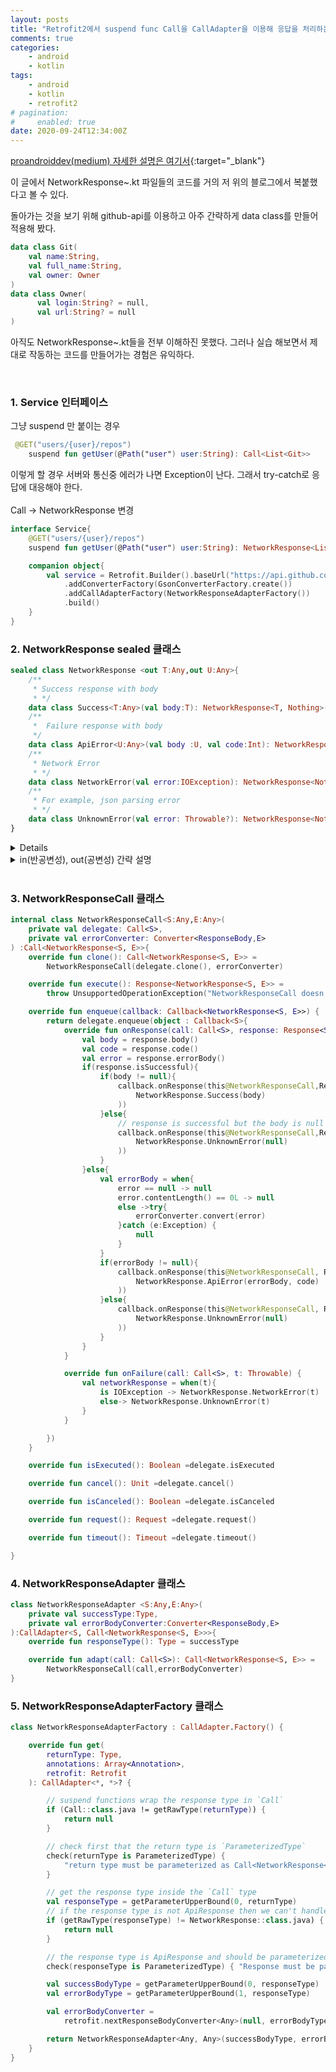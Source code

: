 ```yaml
---
layout: posts
title: "Retrofit2에서 suspend func Call을 CallAdapter을 이용해 응답을 처리하는 방법"
comments: true
categories:
    - android
    - kotlin
tags:
    - android
    - kotlin
    - retrofit2
# pagination:
#     enabled: true
date: 2020-09-24T12:34:00Z
---
```


[proandroiddev(medium) 자세한 설명은 여기서](https://proandroiddev.com/create-retrofit-calladapter-for-coroutines-to-handle-response-as-states-c102440de37a){:target="_blank"}

이 글에서 NetworkResponse~.kt 파일들의 코드를 거의 저 위의 블로그에서 복붙했다고 볼 수 있다.

돌아가는 것을 보기 위해 github-api를 이용하고 아주 간략하게 data class를 만들어 적용해 봤다.

```kotlin
data class Git(
    val name:String,
    val full_name:String,
    val owner: Owner
)
data class Owner(
      val login:String? = null,
      val url:String? = null
)
```

아직도 NetworkResponse~.kt들을 전부 이해하진 못했다. 그러나 실습 해보면서 제대로 작동하는 코드를 만들어가는 경험은 유익하다.

<br>

### 1. Service 인터페이스 

그냥 suspend 만 붙이는 경우

```kotlin
 @GET("users/{user}/repos")
    suspend fun getUser(@Path("user") user:String): Call<List<Git>>
```

이렇게 할 경우 서버와 통신중 에러가 나면 Exception이 난다. 그래서 try-catch로 응답에 대응해야 한다.
<br>
<br>
Call -> NetworkResponse 변경

```kotlin
interface Service{
    @GET("users/{user}/repos")
    suspend fun getUser(@Path("user") user:String): NetworkResponse<List<Git>, Error>

    companion object{
        val service = Retrofit.Builder().baseUrl("https://api.github.com/")
            .addConverterFactory(GsonConverterFactory.create())
            .addCallAdapterFactory(NetworkResponseAdapterFactory())
            .build()
    }
}
```

### 2. NetworkResponse sealed 클래스 

```kotlin
sealed class NetworkResponse <out T:Any,out U:Any>{
    /**
     * Success response with body
     * */
    data class Success<T:Any>(val body:T): NetworkResponse<T, Nothing>()
    /**
     *  Failure response with body
     */
    data class ApiError<U:Any>(val body :U, val code:Int): NetworkResponse<Nothing, U>()
    /**
     * Network Error
     * */
    data class NetworkError(val error:IOException): NetworkResponse<Nothing, Nothing>()
    /**
     * For example, json parsing error
     * */
    data class UnknownError(val error: Throwable?): NetworkResponse<Nothing, Nothing>()
}
```

<details>

    <summary>sealed class 간략 설명</summary>

- sealed modifier 을 이용해 클래스의 계층을 제한할 때 쓰인다.
- enum과 유사하다.
- 여러 객체를 가질수 있다.(enum은 object;static 객체 하나만 존재)
- 상태값(value)을 넣고 사용할 수 있다.
- when 사용시 편하다.

```kotlin
enum class Animal{
    CAT,DOG,BIRD
}   
```

위의 enum class와 아래의 sealed class는 같은 기능을 한다.

sealed class에서 전부 object만 이용할 거면 enum을 쓰는게 kotlin개발자들의 의도이지 않을까 싶다.

```kotlin
sealed class Animal
object CAT:Animal()
object DOG:Animal()
object BIRD:Animal()
```
그런데 위의 방식과 아래의 방식에서 object들은 다른 object이다.
```kotlin
sealed class Animal{
    object CAT
    object DOG
    object BIRD
}
```

kotlin doc example
```kotlin
sealed class Expr
data class Const(val number: Double) : Expr()
data class Sum(val e1: Expr, val e2: Expr) : Expr()
object NotANumber : Expr()
```

```kotlin
fun eval(expr: Expr): Double = when(expr) {
    is Const -> expr.number
    is Sum -> eval(expr.e1) + eval(expr.e2)
    NotANumber -> Double.NaN
    // the `else` clause is not required because we've covered all the cases
}
```
</details>

<details>
`
    <summary>in(반공변성), out(공변성) 간략 설명</summary>
- in, out 은 제네릭을 사용할 때 쓰인다.
- \<in T> 와 \<out T>는 반대 기능을 한다고 생각하자.(당연하지만)
- \<in T> 은 T 안(하위계층)의 class들만(T포함) 가질 수 있다.
- \<out T> 은 T 밖(상위계층)의 class들만(T포함) 가질 수 있다.

```kotlin
class Home<in T>
open class Parent
class Child():Parent()

fun main(){
    val parentHome: Home<Parent> = Home<Child>() << compile error
    val childHome:Home<Child> = Home<Parent>() << OK
}
```

```kotlin
class Home<out T>
open class Parent
class Child():Parent()

fun main(){
    val parentHome: Home<Parent> = Home<Child>() << OK
    val childHome:Home<Child> = Home<Parent>() << compile error
}
```

</details>


<br>

### 3. NetworkResponseCall 클래스

```kotlin
internal class NetworkResponseCall<S:Any,E:Any>(
    private val delegate: Call<S>,
    private val errorConverter: Converter<ResponseBody,E>
) :Call<NetworkResponse<S, E>>{
    override fun clone(): Call<NetworkResponse<S, E>> = 
        NetworkResponseCall(delegate.clone(), errorConverter)

    override fun execute(): Response<NetworkResponse<S, E>> = 
        throw UnsupportedOperationException("NetworkResponseCall doesn't support execute")

    override fun enqueue(callback: Callback<NetworkResponse<S, E>>) {
        return delegate.enqueue(object : Callback<S>{
            override fun onResponse(call: Call<S>, response: Response<S>) {
                val body = response.body()
                val code = response.code()
                val error = response.errorBody()
                if(response.isSuccessful){
                    if(body != null){
                        callback.onResponse(this@NetworkResponseCall,Response.success(
                            NetworkResponse.Success(body)
                        ))
                    }else{
                        // response is successful but the body is null
                        callback.onResponse(this@NetworkResponseCall,Response.success(
                            NetworkResponse.UnknownError(null)
                        ))
                    }
                }else{
                    val errorBody = when{
                        error == null -> null
                        error.contentLength() == 0L -> null
                        else ->try{
                            errorConverter.convert(error)
                        }catch (e:Exception) {
                            null
                        }
                    }
                    if(errorBody != null){
                        callback.onResponse(this@NetworkResponseCall, Response.success(
                            NetworkResponse.ApiError(errorBody, code)
                        ))
                    }else{
                        callback.onResponse(this@NetworkResponseCall, Response.success(
                            NetworkResponse.UnknownError(null)
                        ))
                    }
                }
            }

            override fun onFailure(call: Call<S>, t: Throwable) {
                val networkResponse = when(t){
                    is IOException -> NetworkResponse.NetworkError(t)
                    else-> NetworkResponse.UnknownError(t)
                }
            }

        })
    }

    override fun isExecuted(): Boolean =delegate.isExecuted

    override fun cancel(): Unit =delegate.cancel()

    override fun isCanceled(): Boolean =delegate.isCanceled

    override fun request(): Request =delegate.request()

    override fun timeout(): Timeout =delegate.timeout()

}
```

### 4. NetworkResponseAdapter 클래스

```kotlin
class NetworkResponseAdapter <S:Any,E:Any>(
    private val successType:Type,
    private val errorBodyConverter:Converter<ResponseBody,E>
):CallAdapter<S, Call<NetworkResponse<S, E>>>{
    override fun responseType(): Type = successType

    override fun adapt(call: Call<S>): Call<NetworkResponse<S, E>> = 
        NetworkResponseCall(call,errorBodyConverter)
}
```

### 5. NetworkResponseAdapterFactory 클래스

```kotlin
class NetworkResponseAdapterFactory : CallAdapter.Factory() {

    override fun get(
        returnType: Type,
        annotations: Array<Annotation>,
        retrofit: Retrofit
    ): CallAdapter<*, *>? {

        // suspend functions wrap the response type in `Call`
        if (Call::class.java != getRawType(returnType)) {
            return null
        }

        // check first that the return type is `ParameterizedType`
        check(returnType is ParameterizedType) {
            "return type must be parameterized as Call<NetworkResponse<<Foo>> or Call<NetworkResponse<out Foo>>"
        }

        // get the response type inside the `Call` type
        val responseType = getParameterUpperBound(0, returnType)
        // if the response type is not ApiResponse then we can't handle this type, so we return null
        if (getRawType(responseType) != NetworkResponse::class.java) {
            return null
        }

        // the response type is ApiResponse and should be parameterized
        check(responseType is ParameterizedType) { "Response must be parameterized as NetworkResponse<Foo> or NetworkResponse<out Foo>" }

        val successBodyType = getParameterUpperBound(0, responseType)
        val errorBodyType = getParameterUpperBound(1, responseType)

        val errorBodyConverter =
            retrofit.nextResponseBodyConverter<Any>(null, errorBodyType, annotations)

        return NetworkResponseAdapter<Any, Any>(successBodyType, errorBodyConverter)
    }
}
```
